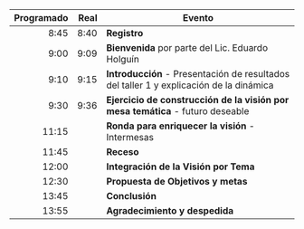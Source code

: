 
Programado | Real  | Evento
----------:|------:|-------
  8:45     |  8:40 | **Registro**
  9:00     |  9:09 | **Bienvenida** por parte del Lic. Eduardo Holguín
  9:10     |  9:15 | **Introducción** - Presentación de resultados del taller 1 y explicación de la dinámica
  9:30     |  9:36 | **Ejercicio de construcción de la visión por mesa temática** - futuro deseable
  11:15    |       | **Ronda para enriquecer la visión** - Intermesas
  11:45    |       | **Receso**
  12:00    |       | **Integración de la Visión por Tema**
  12:30    |       | **Propuesta de Objetivos y metas**
  13:45    |       | **Conclusión**
  13:55    |       | **Agradecimiento y despedida**

